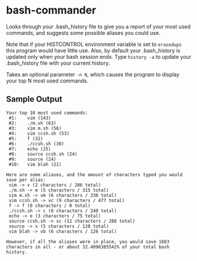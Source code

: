 bash-commander
==============

Looks through your .bash\_history file to give you a report of your
most used commands, and suggests some possible aliases you could use.

Note that if your HISTCONTROL environment variable is set to `erasedups`
this program would have little use. Also, by default your .bash\_history
is updated only when your bash session ends. Type `history -a` to update
your .bash\_history file with your current history.

Takes an optional parameter `-n N`, which causes the program to display
your top N most used commands.

Sample Output
-------------
```
Your top 10 most used commands:
 #1:    vim (143)
 #2:    ./m.sh (63)
 #3:    vim m.sh (56)
 #4:    vim ccsh.sh (53)
 #5:    f (32)
 #6:    ./ccsh.sh (30)
 #7:    echo (25)
 #8:    source ccsh.sh (24)
 #9:    source (24)
 #10:   vim blah (21)

Here are some aliases, and the amount of characters typed you would save per alias:
 vim -> v (2 characters / 286 total)
 ./m.sh -> m (5 characters / 315 total)
 vim m.sh -> vm (6 characters / 336 total)
 vim ccsh.sh -> vc (9 characters / 477 total)
 f -> f (0 characters / 0 total)
 ./ccsh.sh -> c (8 characters / 240 total)
 echo -> e (3 characters / 75 total)
 source ccsh.sh -> sc (12 characters / 288 total)
 source -> s (5 characters / 120 total)
 vim blah -> vb (6 characters / 126 total)

However, if all the aliases were in place, you would save 1883 characters in all - or about 32.4096385542% of your total bash history.
```
